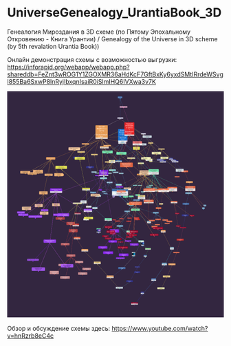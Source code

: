 # UniverseGenealogy_UrantiaBook_3D
Генеалогия Мироздания в 3D схеме (по Пятому Эпохальному Откровению - Книга Урантии) / Genealogy of the Universe in 3D scheme (by 5th revalation Urantia Book))

Онлайн демонстрация схемы с возможностью выгрузки: https://inforapid.org/webapp/webapp.php?shareddb=FeZnt3wROG1Y1ZGOXMR36aHdKcF7GftBxKy6yxdSMtIRrdeWSvgl855Ba6SxwP8lnRyjIbxqnIsaiR0iSlmIHQ6IVXwa3v7K

![Screenshot](https://github.com/alyuev/UniverseGenealogy_UrantiaBook_3D/blob/main/images/3D%20scheme.png)

Обзор и обсуждение схемы здесь: https://www.youtube.com/watch?v=hnRzrb8eC4c
